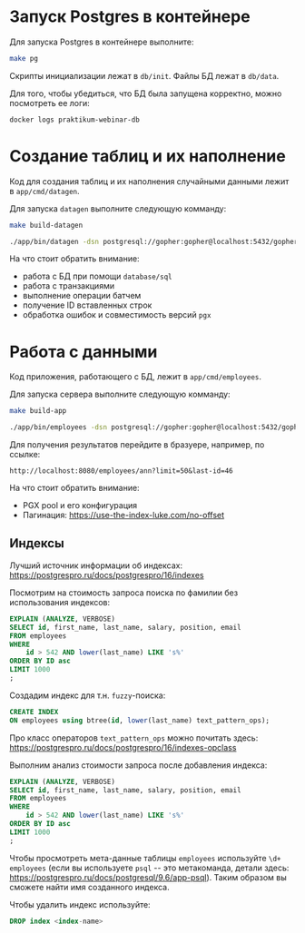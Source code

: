 # Запуск Postgres в контейнере

Для запуска Postgres в контейнере выполните:

```bash
make pg
```

Скрипты инициализации лежат в `db/init`. Файлы БД лежат в `db/data`.

Для того, чтобы убедиться, что БД была запущена корректно, можно посмотреть ее логи:

```bash
docker logs praktikum-webinar-db
```

# Создание таблиц и их наполнение

Код для создания таблиц и их наполнения случайными данными лежит в `app/cmd/datagen`.

Для запуска `datagen` выполните следующую комманду:

```bash
make build-datagen

./app/bin/datagen -dsn postgresql://gopher:gopher@localhost:5432/gopher_corp -emp-count 100000
```

На что стоит обратить внимание:
- работа с БД при помощи `database/sql`
- работа с транзакциями
- выполнение операции батчем
- получение ID вставленных строк
- обработка ошибок и совместимость версий `pgx`

# Работа с данными

Код приложения, работающего с БД, лежит в `app/cmd/employees`.

Для запуска сервера выполните следующую комманду:

```bash
make build-app

./app/bin/employees -dsn postgresql://gopher:gopher@localhost:5432/gopher_corp
```

Для получения результатов перейдите в бразуере, например, по ссылке:

`http://localhost:8080/employees/ann?limit=50&last-id=46`

На что стоит обратить внимание:
- PGX pool и его конфигурация
- Пагинация: https://use-the-index-luke.com/no-offset

## Индексы

Лучший источник информации об индексах: https://postgrespro.ru/docs/postgrespro/16/indexes

Посмотрим на стоимость запроса поиска по фамилии без использования индексов:

```sql
EXPLAIN (ANALYZE, VERBOSE)
SELECT id, first_name, last_name, salary, position, email
FROM employees
WHERE
    id > 542 AND lower(last_name) LIKE 's%'
ORDER BY ID asc
LIMIT 1000
;
```

Создадим индекс для т.н. `fuzzy`-поиска:

```sql
CREATE INDEX
ON employees using btree(id, lower(last_name) text_pattern_ops);
```

Про класс операторов `text_pattern_ops` можно почитать здесь: https://postgrespro.ru/docs/postgrespro/16/indexes-opclass

Выполним анализ стоимости запроса после добавления индекса:

```sql
EXPLAIN (ANALYZE, VERBOSE)
SELECT id, first_name, last_name, salary, position, email
FROM employees
WHERE
    id > 542 AND lower(last_name) LIKE 's%'
ORDER BY ID asc
LIMIT 1000
;
```

Чтобы просмотреть мета-данные таблицы `employees` используйте `\d+ employees` (если вы используете `psql` -- это метакоманда, детали здесь: https://postgrespro.ru/docs/postgresql/9.6/app-psql). Таким образом вы сможете найти имя созданного индекса.

Чтобы удалить индекс используйте:

```sql
DROP index <index-name>
```